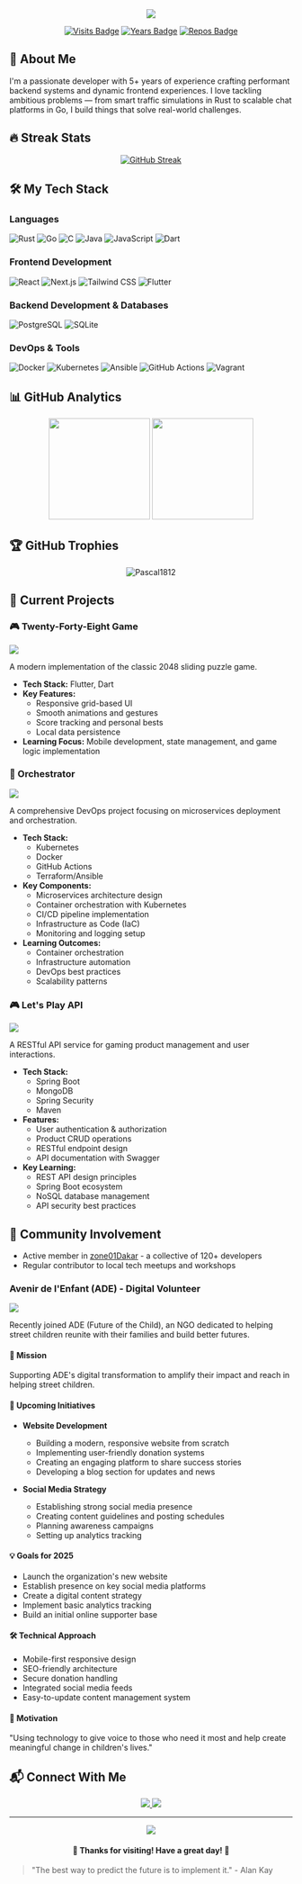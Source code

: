 <div align="center">
  <img src="https://readme-typing-svg.herokuapp.com/?lines=👋+Hi+there!+I'm+Pascal+A.+SARR;Full-Stack+Developer;DevOps+Lover&center=true&width=380&height=50">

  [![Visits Badge](https://badges.pufler.dev/visits/Pascal1812/Pascal1812)](https://badges.pufler.dev)
  [![Years Badge](https://badges.pufler.dev/years/Pascal1812)](https://badges.pufler.dev)
  [![Repos Badge](https://badges.pufler.dev/repos/Pascal1812)](https://badges.pufler.dev)
</div>

## 💫 About Me
I'm a passionate developer with 5+ years of experience crafting performant backend systems and dynamic frontend experiences. I love tackling ambitious problems — from smart traffic simulations in Rust to scalable chat platforms in Go, I build things that solve real-world challenges.

## 🔥 Streak Stats
<div align="center">

  [![GitHub Streak](https://streak-stats.demolab.com?user=Pascal1812&theme=highcontrast&mode=weekly)](https://git.io/streak-stats)

</div>

## 🛠️ My Tech Stack

### Languages
![Rust](https://img.shields.io/badge/-Rust-000000?style=for-the-badge&logo=rust&logoColor=white)
![Go](https://img.shields.io/badge/-Go-00ADD8?style=for-the-badge&logo=go&logoColor=white)
![C](https://img.shields.io/badge/-C-A8B9CC?style=for-the-badge&logo=c&logoColor=white)
![Java](https://img.shields.io/badge/-Java-007396?style=for-the-badge&logo=java&logoColor=white)
![JavaScript](https://img.shields.io/badge/-JavaScript-F7DF1E?style=for-the-badge&logo=javascript&logoColor=black)
![Dart](https://img.shields.io/badge/-Dart-0175C2?style=for-the-badge&logo=dart&logoColor=white)

### Frontend Development
![React](https://img.shields.io/badge/-React-61DAFB?style=for-the-badge&logo=react&logoColor=black)
![Next.js](https://img.shields.io/badge/-Next.js-000000?style=for-the-badge&logo=next.js&logoColor=white)
![Tailwind CSS](https://img.shields.io/badge/-Tailwind_CSS-38B2AC?style=for-the-badge&logo=tailwind-css&logoColor=white)
![Flutter](https://img.shields.io/badge/-Flutter-02569B?style=for-the-badge&logo=flutter&logoColor=white)

### Backend Development & Databases
![PostgreSQL](https://img.shields.io/badge/-PostgreSQL-336791?style=for-the-badge&logo=postgresql&logoColor=white)
![SQLite](https://img.shields.io/badge/-SQLite-003B57?style=for-the-badge&logo=sqlite&logoColor=white)

### DevOps & Tools
![Docker](https://img.shields.io/badge/-Docker-2496ED?style=for-the-badge&logo=docker&logoColor=white)
![Kubernetes](https://img.shields.io/badge/-Kubernetes-326CE5?style=for-the-badge&logo=kubernetes&logoColor=white)
![Ansible](https://img.shields.io/badge/-Ansible-EE0000?style=for-the-badge&logo=ansible&logoColor=white)
![GitHub Actions](https://img.shields.io/badge/-GitHub_Actions-2088FF?style=for-the-badge&logo=github-actions&logoColor=white)
![Vagrant](https://img.shields.io/badge/-Vagrant-1868F2?style=for-the-badge&logo=vagrant&logoColor=white)

## 📊 GitHub Analytics
<p align="center">
  <img height="180em" src="https://github-readme-stats.vercel.app/api?username=Pascal1812&show_icons=true&theme=radical"/>
  <img height="180em" src="https://github-readme-stats.vercel.app/api/top-langs/?username=Pascal1812&layout=compact&theme=radical"/>
</p>

## 🏆 GitHub Trophies
<p align="center">
  <img src="https://github-profile-trophy.vercel.app/?username=Pascal1812&theme=radical&no-frame=true&no-bg=true&margin-w=4" alt="Pascal1812" />
</p>

## 🚀 Current Projects

### 🎮 Twenty-Forty-Eight Game
<img src="https://img.shields.io/badge/Status-In%20Progress-yellow?style=for-the-badge&logo=flutter&logoColor=white"/>

A modern implementation of the classic 2048 sliding puzzle game.
- **Tech Stack:** Flutter, Dart
- **Key Features:**
  - Responsive grid-based UI
  - Smooth animations and gestures
  - Score tracking and personal bests
  - Local data persistence
- **Learning Focus:** Mobile development, state management, and game logic implementation

### 🔄 Orchestrator
<img src="https://img.shields.io/badge/Status-Active-green?style=for-the-badge&logo=kubernetes&logoColor=white"/>

A comprehensive DevOps project focusing on microservices deployment and orchestration.
- **Tech Stack:**
  - Kubernetes
  - Docker
  - GitHub Actions
  - Terraform/Ansible
- **Key Components:**
  - Microservices architecture design
  - Container orchestration with Kubernetes
  - CI/CD pipeline implementation
  - Infrastructure as Code (IaC)
  - Monitoring and logging setup
- **Learning Outcomes:**
  - Container orchestration
  - Infrastructure automation
  - DevOps best practices
  - Scalability patterns

### 🎮 Let's Play API
<img src="https://img.shields.io/badge/Status-Development-blue?style=for-the-badge&logo=spring&logoColor=white"/>

A RESTful API service for gaming product management and user interactions.
- **Tech Stack:**
  - Spring Boot
  - MongoDB
  - Spring Security
  - Maven
- **Features:**
  - User authentication & authorization
  - Product CRUD operations
  - RESTful endpoint design
  - API documentation with Swagger
- **Key Learning:**
  - REST API design principles
  - Spring Boot ecosystem
  - NoSQL database management
  - API security best practices

## 🤝 Community Involvement
- Active member in [zone01Dakar](https://www.zone01dakar.sn/) - a collective of 120+ developers
- Regular contributor to local tech meetups and workshops
### Avenir de l'Enfant (ADE) - Digital Volunteer
<img src="https://img.shields.io/badge/Started-May%202024-brightgreen?style=for-the-badge"/>

Recently joined ADE (Future of the Child), an NGO dedicated to helping street children reunite with their families and build better futures.

#### 🎯 Mission
Supporting ADE's digital transformation to amplify their impact and reach in helping street children.

#### 🚀 Upcoming Initiatives
- **Website Development**
  - Building a modern, responsive website from scratch
  - Implementing user-friendly donation systems
  - Creating an engaging platform to share success stories
  - Developing a blog section for updates and news

- **Social Media Strategy**
  - Establishing strong social media presence
  - Creating content guidelines and posting schedules
  - Planning awareness campaigns
  - Setting up analytics tracking

#### 💡 Goals for 2025
- Launch the organization's new website
- Establish presence on key social media platforms
- Create a digital content strategy
- Implement basic analytics tracking
- Build an initial online supporter base

#### 🛠️ Technical Approach
- Mobile-first responsive design
- SEO-friendly architecture
- Secure donation handling
- Integrated social media feeds
- Easy-to-update content management system

#### 💪 Motivation
"Using technology to give voice to those who need it most and help create meaningful change in children's lives."

## 📬 Connect With Me
<p align="center">
  <a href="https://www.linkedin.com/in/pascal-adama-sarr-88755112a">
    <img src="https://img.shields.io/badge/-LinkedIn-0077B5?style=for-the-badge&logo=linkedin&logoColor=white"/>
  </a>
  <!-- <a href="https://folio-topaz-seven.vercel.app/">
    <img src="https://img.shields.io/badge/-Portfolio-000000?style=for-the-badge&logo=safari&logoColor=white"/>
  </a> -->
  <a href="mailto:sarrpascal4458@gmail.com">
    <img src="https://img.shields.io/badge/-Email-D14836?style=for-the-badge&logo=gmail&logoColor=white"/>
  </a>
</p>

---

<div align="center">
  <img src="https://komarev.com/ghpvc/?username=Pascal1812&color=blueviolet&style=flat-square">
  <h4>💝 Thanks for visiting! Have a great day! 💝</h4>
</div>

> "The best way to predict the future is to implement it." - Alan Kay
